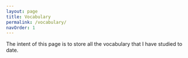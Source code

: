 ```yaml
---
layout: page
title: Vocabulary
permalink: /vocabulary/
navOrder: 1
---
```


The intent of this page is to store all the vocabulary that I have studied to date.
